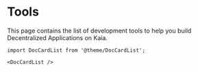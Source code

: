 # Tools

This page contains the list of development tools to help you build Decentralized Applications on Kaia.

```mdx-code-block
import DocCardList from '@theme/DocCardList';

<DocCardList />
```
